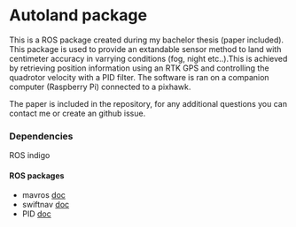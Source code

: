 # Autoland package 
This is a ROS package created during my bachelor thesis (paper included).
This package is used to provide an extandable sensor method to land with centimeter accuracy in varrying conditions (fog, night etc..).This is achieved by retrieving position information using an RTK GPS and controlling the quadrotor velocity with a PID filter. The software is ran on a companion computer (Raspberry Pi) connected to a pixhawk.

The paper is included in the repository, for any additional questions you can contact me or create an github issue.

### Dependencies
ROS indigo
#### ROS packages
* mavros [doc](http://wiki.ros.org/mavros)
* swiftnav [doc](http://wiki.ros.org/swiftnav)
* PID [doc](http://wiki.ros.org/pid)



